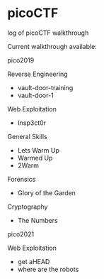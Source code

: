 # picoCTF
log of picoCTF walkthrough

Current walkthrough available:

pico2019

Reverse Engineering
- vault-door-training
- vault-door-1

Web Exploitation
- Insp3ct0r

General Skills
- Lets Warm Up
- Warmed Up
- 2Warm

Forensics
- Glory of the Garden

Cryptography
- The Numbers

pico2021

Web Exploitation
- get aHEAD
- where are the robots
